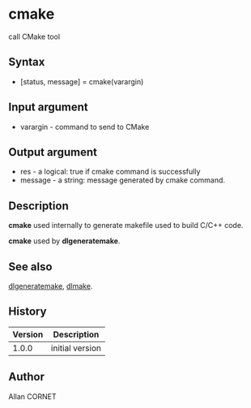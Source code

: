 # cmake

call CMake tool

## Syntax

- [status, message] = cmake(varargin)

## Input argument

- varargin - command to send to CMake

## Output argument

- res - a logical: true if cmake command is successfully
- message - a string: message generated by cmake command.

## Description

  <p><b>cmake</b> used internally to generate makefile used to build C/C++ code.</p>
  <p><b>cmake</b> used by <b>dlgeneratemake</b>.</p>

## See also

[dlgeneratemake](dlgeneratemake.md), [dlmake](dlmake.md).

## History

| Version | Description     |
| ------- | --------------- |
| 1.0.0   | initial version |

## Author

Allan CORNET
